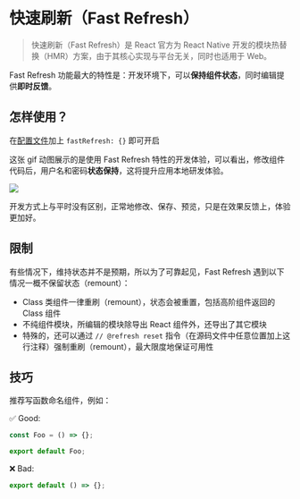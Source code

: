 # 快速刷新（Fast Refresh）

> 快速刷新（Fast Refresh）是 React 官方为 React Native 开发的模块热替换（HMR）方案，由于其核心实现与平台无关，同时也适用于 Web。

Fast Refresh 功能最大的特性是：开发环境下，可以**保持组件状态**，同时编辑提供**即时反馈**。

## 怎样使用？

在[配置文件](/zh-CN/docs/config)加上 `fastRefresh: {}` 即可开启

这张 gif 动图展示的是使用 Fast Refresh 特性的开发体验，可以看出，修改组件代码后，用户名和密码**状态保持**，这将提升应用本地研发体验。

![](https://gw.alipayobjects.com/zos/antfincdn/B2biHHW6s%24/fast-refresh.gif)

开发方式上与平时没有区别，正常地修改、保存、预览，只是在效果反馈上，体验更加好。

## 限制

有些情况下，维持状态并不是预期，所以为了可靠起见，Fast Refresh 遇到以下情况一概不保留状态（remount）：

- Class 类组件一律重刷（remount），状态会被重置，包括高阶组件返回的 Class 组件
- 不纯组件模块，所编辑的模块除导出 React 组件外，还导出了其它模块
- 特殊的，还可以通过 `// @refresh reset` 指令（在源码文件中任意位置加上这行注释）强制重刷（remount），最大限度地保证可用性

## 技巧

推荐写函数命名组件，例如：


✅ Good:

```javascript
const Foo = () => {};

export default Foo;
```

❌ Bad:

```javascript
export default () => {};
```
